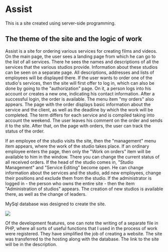 # Assist
This is a site created using server-side programming.

## The theme of the site and the logic of work
Assist is a site for ordering various services for creating films and videos. On the main page, the user sees a landing page from which he can go to the list of all services. There he sees the names and descriptions of all the services that the various studios provide. Information about these studios can be seen on a separate page. All descriptions, addresses and lists of employees will be displayed there. If the user wants to order one of the studio's services, then the site will first offer to log in, which can also be done by going to the "authorization" page. On it, a person logs into his account or creates a new one, indicating his contact information. After a successful login, the order is available. The menu item "my orders" also appears. The page with the order displays basic information about the service and the client, as well as the deadline by which the work will be completed. The term differs for each service and is compiled taking into account the weekend. The user leaves his comment on the order and sends it to the site. After that, on the page with orders, the user can track the status of the order.

If an employee of the studio visits the site, then the "management" menu item appears, where the work of the studio takes place.
If an ordinary employee enters the page, then only the "Work on orders" item will be available to him in the window. There you can change the current status of all received orders. If the head of the studio comes in, "Studio Management" and "Service Editing" become open. He can change information about the services and the studio, add new employees, change their positions and exclude them from the studio. If the administrator is logged in - the person who owns the entire site - then the item "Administration of studios" appears. The creation of new studios is available there, as well as the change of leaders.

MySql database was designed to create the site.

<img src="http://u99924i2.beget.tech/img/db.png">

Of the development features, one can note the writing of a separate file in PHP, where all sorts of useful functions that I used in the process of work were registered. They have simplified the job of creating a website.
The site was transferred to the hosting along with the database. The link to the site will be in the description.
